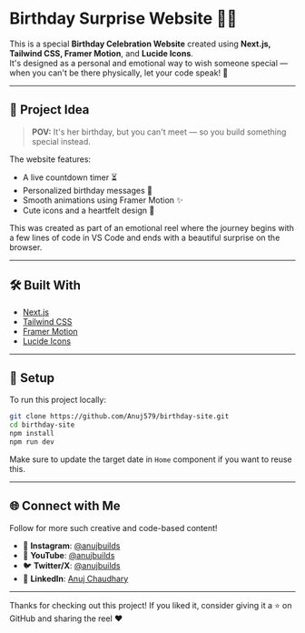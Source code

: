 # Birthday Surprise Website 🎂🎉

This is a special **Birthday Celebration Website** created using **Next.js, Tailwind CSS, Framer Motion**, and **Lucide Icons**.  
It's designed as a personal and emotional way to wish someone special — when you can't be there physically, let your code speak! 💖

---

## 🧠 Project Idea

> **POV:** It's her birthday, but you can't meet — so you build something special instead.

The website features:

- A live countdown timer ⏳
- Personalized birthday messages 🎈
- Smooth animations using Framer Motion ✨
- Cute icons and a heartfelt design 💌

This was created as part of an emotional reel where the journey begins with a few lines of code in VS Code and ends with a beautiful surprise on the browser.

---

## 🛠️ Built With

- [Next.js](https://nextjs.org/)
- [Tailwind CSS](https://tailwindcss.com/)
- [Framer Motion](https://www.framer.com/motion/)
- [Lucide Icons](https://lucide.dev/)

---

## 🔧 Setup

To run this project locally:

```bash
git clone https://github.com/Anuj579/birthday-site.git
cd birthday-site
npm install
npm run dev
```

Make sure to update the target date in `Home` component if you want to reuse this.

---

## 🌐 Connect with Me

Follow for more such creative and code-based content!

- 📸 **Instagram**: [@anujbuilds](https://instagram.com/anujbuilds)
- 🎥 **YouTube**: [@anujbuilds](https://youtube.com/@anujbuilds)
- 🐦 **Twitter/X**: [@anujbuilds](https://twitter.com/anujbuilds)
- 💼 **LinkedIn**: [Anuj Chaudhary](https://linkedin.com/in/anujchaudhary549)

---

Thanks for checking out this project! If you liked it, consider giving it a ⭐️ on GitHub and sharing the reel ❤️
